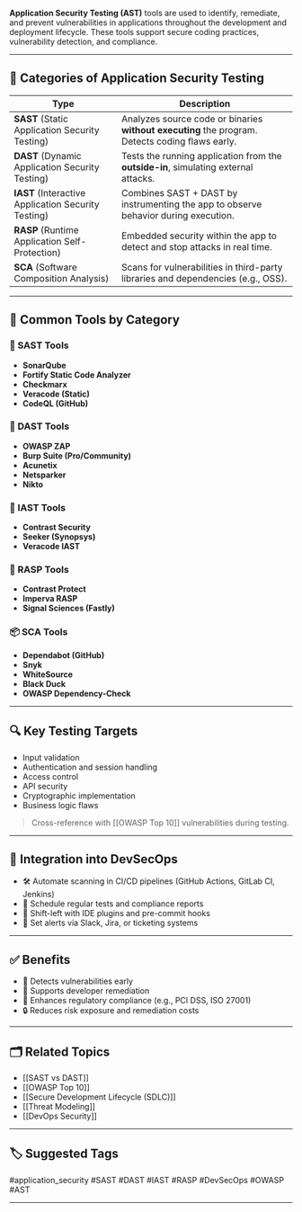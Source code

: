 **Application Security Testing (AST)** tools are used to identify, remediate, and prevent vulnerabilities in applications throughout the development and deployment lifecycle. These tools support secure coding practices, vulnerability detection, and compliance.

---

## 🧱 Categories of Application Security Testing

| Type       | Description |
|------------|-------------|
| **SAST** (Static Application Security Testing) | Analyzes source code or binaries **without executing** the program. Detects coding flaws early. |
| **DAST** (Dynamic Application Security Testing) | Tests the running application from the **outside-in**, simulating external attacks. |
| **IAST** (Interactive Application Security Testing) | Combines SAST + DAST by instrumenting the app to observe behavior during execution. |
| **RASP** (Runtime Application Self-Protection) | Embedded security within the app to detect and stop attacks in real time. |
| **SCA** (Software Composition Analysis) | Scans for vulnerabilities in third-party libraries and dependencies (e.g., OSS). |

---

## 🔧 Common Tools by Category

### 🧰 SAST Tools
- **SonarQube**
- **Fortify Static Code Analyzer**
- **Checkmarx**
- **Veracode (Static)**
- **CodeQL (GitHub)**

### 🧪 DAST Tools
- **OWASP ZAP**
- **Burp Suite (Pro/Community)**
- **Acunetix**
- **Netsparker**
- **Nikto**

### 🔁 IAST Tools
- **Contrast Security**
- **Seeker (Synopsys)**
- **Veracode IAST**

### 🧬 RASP Tools
- **Contrast Protect**
- **Imperva RASP**
- **Signal Sciences (Fastly)**

### 📦 SCA Tools
- **Dependabot (GitHub)**
- **Snyk**
- **WhiteSource**
- **Black Duck**
- **OWASP Dependency-Check**

---

## 🔍 Key Testing Targets

- Input validation
- Authentication and session handling
- Access control
- API security
- Cryptographic implementation
- Business logic flaws

> Cross-reference with [[OWASP Top 10]] vulnerabilities during testing.

---

## 🔐 Integration into DevSecOps

- 🛠 Automate scanning in CI/CD pipelines (GitHub Actions, GitLab CI, Jenkins)
- 📅 Schedule regular tests and compliance reports
- 🔁 Shift-left with IDE plugins and pre-commit hooks
- 📢 Set alerts via Slack, Jira, or ticketing systems

---

## ✅ Benefits

- 🚫 Detects vulnerabilities early
- 🧰 Supports developer remediation
- 📜 Enhances regulatory compliance (e.g., PCI DSS, ISO 27001)
- 🔒 Reduces risk exposure and remediation costs

---

## 🗂 Related Topics

- [[SAST vs DAST]]
- [[OWASP Top 10]]
- [[Secure Development Lifecycle (SDLC)]]
- [[Threat Modeling]]
- [[DevOps Security]]

---

## 🏷 Suggested Tags

#application_security #SAST #DAST #IAST #RASP #DevSecOps #OWASP #AST

---
